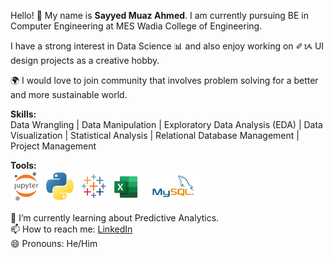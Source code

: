 Hello! 👋 My name is <b>Sayyed Muaz Ahmed</b>. I am currently pursuing BE in Computer Engineering at MES Wadia College of Engineering. <br>

I have a strong interest in Data Science 📊 and also enjoy working on ✐ᝰ UI design projects as a creative hobby. <br>

🌍 I would love to join community that involves problem solving for a better and more sustainable world.<br>

<b>Skills:</b> <br>
Data Wrangling | Data Manipulation | Exploratory Data Analysis (EDA) | Data Visualization | Statistical Analysis | Relational Database Management | Project Management

<b>Tools:</b> <br>
<img src = "https://github.com/mzsprojects/logos/blob/main/Jupyter.png" alt = "Jupyter Notebook" height = 50px> 
<img src = "https://github.com/mzsprojects/logos/blob/main/Python.png" alt = "Python" height = 50px>
<img src = "https://github.com/mzsprojects/logos/blob/main/tableau.png" alt = "Tableau" height = 50px>
<img src = "https://github.com/mzsprojects/logos/blob/main/Excel.png" alt = "Microsoft Excel" height = 50px>
<img src = "https://github.com/mzsprojects/logos/blob/main/MySql.png" alt = "My SQL" height = 50px>

🌱 I’m currently learning about Predictive Analytics. <br>
📫 How to reach me: <a href = "https://linkedin.com/in/muaazsayyed/">LinkedIn</a> <br>
😄 Pronouns: He/Him <br>
<!--- 
🤝 I’m looking to collaborate on ... <br>  This is to be placed at second position. 
⚡ Fun fact: ... <br> This is at the last position (here only) 

<h4> Portfolio: <a href="https://www.msprojects.com" target="_blank">www.msprojects.com</a> </h4> --->
<!---
mzsprojects/mzsprojects is a ✨ special ✨ repository because its `README.md` (this file) appears on your GitHub profile.
You can click the Preview link to take a look at your changes.
--->
<!--- <img src = "https://github.com/mzsprojects/logos/blob/main/PowerBi.png" alt = "Power BI" height = 50px> --->
